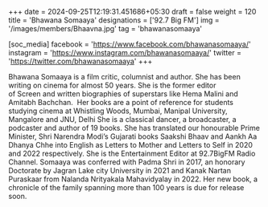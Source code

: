 +++
date = 2024-09-25T12:19:31.451686+05:30
draft = false
weight = 120
title = 'Bhawana Somaaya'
designations = ['92.7 Big FM']
img = '/images/members/Bhaavna.jpg'
tag = 'bhawanasomaaya'

[soc_media]
facebook = 'https://www.facebook.com/bhawanasomaaya/'
instagram = 'https://www.instagram.com/bhawanasomaaya/'
twitter = 'https://twitter.com/bhawanasomaaya'
+++

Bhawana Somaaya is a film critic, columnist and author. She has been writing on cinema for
almost 50 years. She is the former editor of Screen and written biographies of superstars like
Hema Malini and Amitabh Bachchan. 
Her books are a point of reference for students studying cinema at Whistling Woods, Mumbai,
Manipal University, Mangalore and JNU, Delhi
She is a classical dancer, a broadcaster, a podcaster and author of 19 books.
She has translated our honourable Prime Minister, Shri Narendra Modi’s Gujarati books Saakshi
Bhaav and Aankh Aa Dhanya Chhe into English as Letters to Mother and Letters to Self in 2020
and 2022 respectively.
She is the Entertainment Editor at 92.7BigFM Radio Channel.
Somaaya was conferred with Padma Shri in 2017, an honorary Doctorate by Jagran Lake city
University in 2021 and Kanak Nartan Puraskaar from Nalanda Nrityakala Mahavidyalay in 2022.
Her new book, a chronicle of the family spanning more than 100 years is due for release soon.
